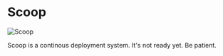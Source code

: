 # Scoop

![Scoop](https://img.skitch.com/20110808-3u326sf2kny5897i6kuf39d5g.png)

Scoop is a continous deployment system. It's not ready yet. Be patient.
